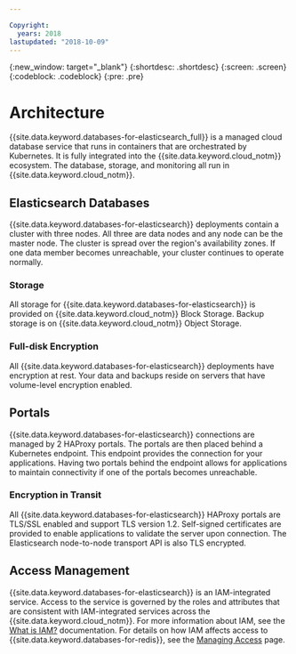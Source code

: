 ```yaml
---

Copyright:
  years: 2018
lastupdated: "2018-10-09"
---
```


{:new_window: target="_blank"}
{:shortdesc: .shortdesc}
{:screen: .screen}
{:codeblock: .codeblock}
{:pre: .pre}

# Architecture

{{site.data.keyword.databases-for-elasticsearch_full}} is a managed cloud database service that runs in containers that are orchestrated by Kubernetes. It is fully integrated into the {{site.data.keyword.cloud_notm}} ecosystem. The database, storage, and monitoring all run in {{site.data.keyword.cloud_notm}}.

## Elasticsearch Databases

{{site.data.keyword.databases-for-elasticsearch}} deployments contain a cluster with three nodes. All three are data nodes and any node can be the master node. The cluster is spread over the region's availability zones. If one data member becomes unreachable, your cluster continues to operate normally.

### Storage

All storage for {{site.data.keyword.databases-for-elasticsearch}} is provided on {{site.data.keyword.cloud_notm}} Block Storage. Backup storage is on {{site.data.keyword.cloud_notm}} Object Storage.

### Full-disk Encryption

All {{site.data.keyword.databases-for-elasticsearch}} deployments have encryption at rest. Your data and backups reside on servers that have volume-level encryption enabled.

## Portals

{{site.data.keyword.databases-for-elasticsearch}} connections are managed by 2 HAProxy portals. The portals are then placed behind a Kubernetes endpoint. This endpoint provides the connection for your applications. Having two portals behind the endpoint allows for applications to maintain connectivity if one of the portals becomes unreachable.

### Encryption in Transit

All {{site.data.keyword.databases-for-elasticsearch}} HAProxy portals are TLS/SSL enabled and support TLS version 1.2. Self-signed certificates are provided to enable applications to validate the server upon connection. The Elasticsearch node-to-node transport API is also TLS encrypted.

## Access Management

{{site.data.keyword.databases-for-elasticsearch}} is an IAM-integrated service. Access to the service is governed by the roles and attributes that are consistent with IAM-integrated services across the {{site.data.keyword.cloud_notm}}. For more information about IAM, see the [What is IAM?](https://{DomainName}/docs/iam/index.html#iamoverview) documentation. For details on how IAM affects access to {{site.data.keyword.databases-for-redis}}, see the [Managing Access](./access-management.html) page.

